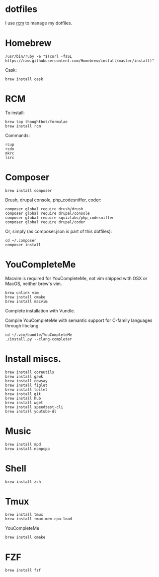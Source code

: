 dotfiles
===

I use [rcm](https://github.com/thoughtbot/rcm) to manage my dotfiles.

Homebrew
=====

```
/usr/bin/ruby -e "$(curl -fsSL https://raw.githubusercontent.com/Homebrew/install/master/install)"
```

Cask:

```
brew install cask
```

RCM
=====

To install:

```
brew tap thoughtbot/formulae
brew install rcm
```

Commands:

```
rcup
rcdn
mkrc
lsrc
```

Composer
=====

```
brew install composer
```

Drush, drupal console, php_codesniffer, coder:

```
composer global require drush/drush
composer global require drupal/console
composer global require squizlabs/php_codesniffer
composer global require drupal/coder
```

Or, simply (as composer.json is part of this dotfiles):

```
cd ~/.composer
composer install
```

YouCompleteMe
=====

Macvim is required for YouCompleteMe, not vim shipped with OSX or MacOS, neither brew's vim.

```
brew unlink vim
brew install cmake
brew install macvim
```

Complete installation with Vundle.

Compile YouCompleteMe with semantic support for C-family languages through libclang:

```
cd ~/.vim/bundle/YouCompleteMe
./install.py --clang-completer
```



Install miscs.
=====

```
brew install coreutils
brew install gawk
brew install cowsay
brew install figlet
brew install toilet
brew install git
brew install hub
brew install wget
brew install speedtest-cli
brew install youtube-dl
```

Music
=====

```
brew install mpd
brew install ncmpcpp
```

Shell
=====

```
brew install zsh
```

Tmux
=====

```
brew install tmux
brew install tmux-mem-cpu-load
```

YouCompleteMe

```
brew install cmake
```

FZF
=====

```
brew install fzf
```
